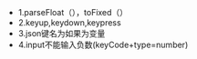 * 1.parseFloat（），toFixed（）
* 2.keyup,keydown,keypress
* 3.json键名为如果为变量
* 4.input不能输入负数(keyCode+type=number)
